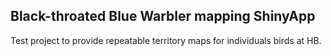 
## Black-throated Blue Warbler mapping ShinyApp

Test project to provide repeatable territory maps for individuals birds
at HB.
